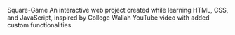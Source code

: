 Square-Game
An interactive web project created while learning HTML, CSS, and JavaScript, inspired by College Wallah YouTube video with added custom functionalities.
